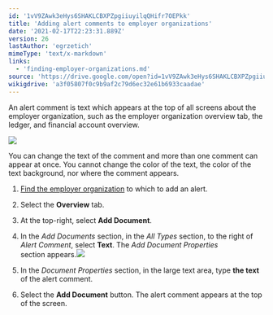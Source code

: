 ```yaml
---
id: '1vV9ZAwk3eHys6SHAKLCBXPZpgiiuyilqQHifr7OEPkk'
title: 'Adding alert comments to employer organizations'
date: '2021-02-17T22:23:31.889Z'
version: 26
lastAuthor: 'egrzetich'
mimeType: 'text/x-markdown'
links:
  - 'finding-employer-organizations.md'
source: 'https://drive.google.com/open?id=1vV9ZAwk3eHys6SHAKLCBXPZpgiiuyilqQHifr7OEPkk'
wikigdrive: 'a3f05807f0c9b9af2c79d6ec32e61b6933caadae'
---
```

An alert comment is text which appears at the top of all screens about the employer organization, such as the employer organization overview tab, the ledger, and financial account overview.
  
![](../adding-alert-comments-to-employer-organizations.assets/1000000000000241000000BC7B7CEED2138CF8C6.png)  

You can change the text of the comment and more than one comment can appear at once. You cannot change the color of the text, the color of the text background, nor where the comment appears.
1. [Find the employer organization](finding-employer-organizations.md) to which to add an alert.
2. Select the <strong>Overview</strong> tab.
3. At the top-right, select <strong>Add Document</strong>.
4. In the <em>Add Documents</em> section, in the <em>All Types</em> section, to the right of <em>Alert Comment</em>, select <strong>Text</strong>. The <em>Add Document Properties</em>  
    section appears.<img src="../adding-alert-comments-to-employer-organizations.assets/10000000000001C600000051B9FE3C827A52A20C.png" />  

5. In the <em>Document Properties</em> section, in the large text area, type <strong>the text</strong> of the alert comment.
6. Select the <strong>Add Document</strong> button. The alert comment appears at the top of the screen.

